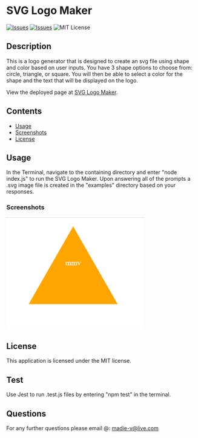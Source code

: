 # SVG Logo Maker

[![Issues](https://img.shields.io/github/issues/MadieMalee/SVG-Logo-Maker)](https://github.com/MadieMalee/SVG-Logo-Maker/issues) [![Issues](https://img.shields.io/github/contributors/MadieMalee/SVG-Logo-Maker)](https://github.com/MadieMalee/SVG-Logo-Maker/graphs/contributors) ![MIT License](https://img.shields.io/badge/license-MIT-blue)

## Description

This is a logo generator that is designed to create an svg file using shape and color based on user inputs. You have 3 shape options to choose from: circle, triangle, or square. You will then be able to select a color for the shape and the text that will be displayed on the logo.

View the deployed page at [SVG Logo Maker](n/a).

## Contents

- [Usage](#usage)
- [Screenshots](#screenshots)
- [License](#license)

## Usage

In the Terminal, navigate to the containing directory and enter "node index.js" to run the SVG Logo Maker. Upon answering all of the prompts a .svg image file is created in the "examples" directory based on your responses.

### Screenshots

![MyShape.png](MyShape.png)

## License

This application is licensed under the MIT license.

## Test

Use Jest to run .test.js files by entering "npm test" in the terminal.

## Questions

For any further questions please email @:
[madie-v@live.com](mailto:madie-v@live.com)
